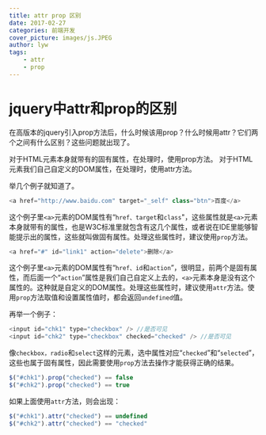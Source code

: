 ```yaml
---
title: attr prop 区别
date: 2017-02-27
categories: 前端开发
cover_picture: images/js.JPEG
author: lyw
tags:
    - attr
    - prop
---
```


# jquery中attr和prop的区别

在高版本的jquery引入prop方法后，什么时候该用prop？什么时候用attr？它们两个之间有什么区别？这些问题就出现了。

对于HTML元素本身就带有的固有属性，在处理时，使用prop方法。
对于HTML元素我们自己自定义的DOM属性，在处理时，使用attr方法。

举几个例子就知道了。

```javascript
<a href="http://www.baidu.com" target="_self" class="btn">百度</a>
```

 这个例子里`<a>`元素的DOM属性有“`href、target`和`class`"，这些属性就是`<a>`元素本身就带有的属性，也是W3C标准里就包含有这几个属性，或者说在IDE里能够智能提示出的属性，这些就叫做固有属性。处理这些属性时，建议使用`prop`方法。

```javascript
<a href="#" id="link1" action="delete">删除</a>
```
这个例子里`<a>`元素的DOM属性有“`href、id`和`action`”，很明显，前两个是固有属性，而后面一个“`action`”属性是我们自己自定义上去的，`<a>`元素本身是没有这个属性的。这种就是自定义的DOM属性。处理这些属性时，建议使用`attr`方法。使用`prop`方法取值和设置属性值时，都会返回`undefined`值。



再举一个例子：

```javascript
<input id="chk1" type="checkbox" /> //是否可见
<input id="chk2" type="checkbox" checked="checked" /> //是否可见
```
像`checkbox，radio`和`select`这样的元素，选中属性对应“`checked`”和“`selected`”，这些也属于固有属性，因此需要使用`prop`方法去操作才能获得正确的结果。

```javascript
$("#chk1").prop("checked") == false
$("#chk2").prop("checked") == true
```
如果上面使用`attr`方法，则会出现：

```javascript
$("#chk1").attr("checked") == undefined
$("#chk2").attr("checked") == "checked"
```